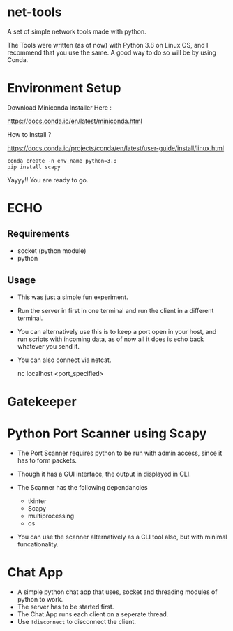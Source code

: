 # net-tools
A set of simple network tools made with python.

The Tools were written (as of now) with Python 3.8 on Linux OS, and I recommend that you use the same. A good way to do so will be by using Conda.

# Environment Setup
Download Miniconda Installer Here : 

https://docs.conda.io/en/latest/miniconda.html

How to Install ?

https://docs.conda.io/projects/conda/en/latest/user-guide/install/linux.html

    conda create -n env_name python=3.8
    pip install scapy

Yayyy!! You are ready to go.

# ECHO

## Requirements

* socket (python module)
* python

## Usage

* This was just a simple fun experiment.
* Run the server in first in one terminal and run the client in a different terminal.
* You can alternatively use this is to keep a port open in your host, and run scripts with incoming data, as of now all it does is echo back whatever you send it.
* You can also connect via netcat.

    nc localhost <port_specified>

# Gatekeeper

# Python Port Scanner using Scapy

* The Port Scanner requires python to be run with admin access, since it has to form 
packets.

* Though it has a GUI interface, the output in displayed in CLI.

* The Scanner has the following dependancies
    * tkinter
    * Scapy
    * multiprocessing
    * os
* You can use the scanner alternatively as a CLI tool also, but with minimal funcationality.

# Chat App

* A simple python chat app that uses, socket and threading modules of python to work.
* The server has to be started first.
* The Chat App runs each client on a seperate thread.
* Use `!disconnect` to disconnect the client.
